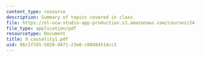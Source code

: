 ```yaml
---
content_type: resource
description: Summary of topics covered in class.
file: https://ol-ocw-studio-app-production.s3.amazonaws.com/courses/24-201-topics-in-the-history-of-philosophy-kant-fall-2005/96c1f7d15828d47123e8c80484514cc1_9_causality1.pdf
file_type: application/pdf
resourcetype: Document
title: 9_causality1.pdf
uid: 96c1f7d1-5828-d471-23e8-c80484514cc1
---
```

